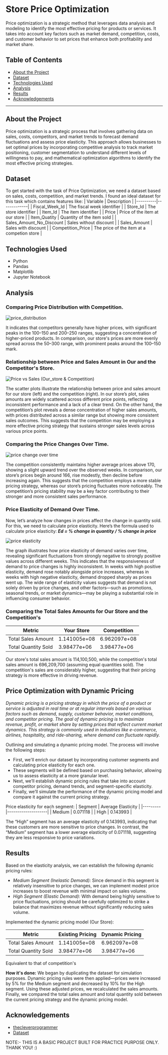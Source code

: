 # Store Price Optimization

Price optimization is a strategic method that leverages data analysis and modeling to identify the most effective pricing for products or services. It takes into account key factors such as market demand, competition, costs, and customer behavior to set prices that enhance both profitability and market share.

## Table of Contents

- [About the Project](#about-the-project)
- [Dataset](#dataset)
- [Technologies Used](#technologies-used)
- [Analysis](#analysis)
- [Results](#results)
- [Acknowledgements](#acknowledgements)

---

## About the Project

Price optimization is a strategic process that involves gathering data on sales, costs, competitors, and market trends to forecast demand fluctuations and assess price elasticity. This approach allows businesses to set optimal prices by incorporating competitive analysis to track market positioning, customer segmentation to understand different levels of willingness to pay, and mathematical optimization algorithms to identify the most effective pricing strategies.

## Dataset

To get started with the task of Price Optimization, we need a dataset based on sales, costs, competition, and market trends. I found an ideal dataset for this task which contains features like:
| Variable | Description |
|----------|-------------|
| Fiscal_Week_Id | The fiscal week identifier |
| Store_Id | The store identifier |
| Item_Id | The item identifier |
| Price | Price of the item at our store |
| Item_Quatity | Quantity of the item sold |
| Sales_Amount_No_Discount | Sales without discount |
| Sales_Amount | Sales with discount |
| Competition_Price | The price of the item at a competion store |

## Technologies Used

- Python
- Pandas
- Matplotlib
- Jupyter Notebook

## Analysis

### Comparing Price Distribution with Competition.

![price_distribution](outputs/Price_Distribution.png)

It indicates that competitors generally have higher prices, with significant peaks in the 100–150 and 200–250 ranges, suggesting a concentration of higher-priced products. In comparison, our store's prices are more evenly spread across the 50–300 range, with prominent peaks around the 100–150 mark.

### Relationship between Price and Sales Amount in Our and the Competitor's Store.
  
![Price vs Sales (Our_store & Competition)](outputs/Price%20vs%20Sales%20(Our_store%20&%20Competition).png)

The scatter plots illustrate the relationship between price and sales amount for our store (left) and the competition (right). In our store’s plot, sales amounts are widely scattered across different price points, reflecting inconsistent performance and a lack of a clear trend. On the other hand, the competition’s plot reveals a dense concentration of higher sales amounts, with prices distributed across a similar range but showing more consistent sales outcomes. This suggests that the competition may be employing a more effective pricing strategy that sustains stronger sales levels across various price points.

### Comparing the Price Changes Over Time.

![price change over time](outputs/Price_changes_over_time.png)

The competition consistently maintains higher average prices above 170, showing a slight upward trend over the observed weeks. In comparison, our store’s prices begin around 166, rise modestly, then decline before increasing again. This suggests that the competition employs a more stable pricing strategy, whereas our store’s pricing fluctuates more noticeably. The competition’s pricing stability may be a key factor contributing to their stronger and more consistent sales performance.

### Price Elasticity of Demand Over Time.

Now, let’s analyze how changes in prices affect the change in quantity sold. For this, we need to calculate price elasticity. Here’s the formula used to calculate price elasticity:
___Ed = % change in quantity / % change in price___

![price elasticity](outputs/Price%20Elasticity%20of%20Demand%20Over%20Time.png)

The graph illustrates how price elasticity of demand varies over time, revealing significant fluctuations from strongly negative to strongly positive values across different weeks. This indicates that the responsiveness of demand to price changes is highly inconsistent. In weeks with high positive elasticity, demand rose notably alongside price increases, whereas in weeks with high negative elasticity, demand dropped sharply as prices went up. The wide range of elasticity values suggests that demand is not solely driven by price changes, and other factors—such as promotions, seasonal trends, or market dynamics—may be playing a substantial role in influencing consumer behavior.

### Comparing the Total Sales Amounts for Our Store and the Competition's

| Metric | Your Store | Competition |
|--------|------------|-------------|
| Total Sales Amount | 1.141005e+08 | 6.962097e+08 |
| Total Quantity Sold | 3.98477e+06 | 3.98477e+06 |

Our store's total sales amount is 114,100,500, while the competition's total sales amount is 696,209,700 (assuming equal quantities sold). The competition's sales are considerably higher, suggesting that their pricing strategy is more effective in driving revenue.

## Price Optimization with Dynamic Pricing

_Dynamic pricing is a pricing strategy in which the price of a product or service is adjusted in real time or at regular intervals based on various factors such as demand, supply, customer behavior, market conditions, and competitor pricing. The goal of dynamic pricing is to maximize revenue, profit, or market share by setting prices that reflect current market dynamics. This strategy is commonly used in industries like e-commerce, airlines, hospitality, and ride-sharing, where demand can fluctuate rapidly._

Outlining and simulating a dynamic pricing model. The process will involve the following steps:

- First, we'll enrich our dataset by incorporating customer segments and calculating price elasticity for each one.  
- These segments will be defined based on purchasing behavior, allowing us to assess elasticity at a more granular level.  
- Next, we’ll establish dynamic pricing rules that take into account competitor pricing, demand trends, and segment-specific elasticity.  
- Finally, we’ll simulate the performance of the dynamic pricing model and compare it against the current pricing strategy.  

Price elasticity for each segment:
| Segment | Average Elasticity |
|---------|--------------------|
| Medium | 0.071118 |
| High | 0.143993 |

The “High” segment has an average elasticity of 0.143993, indicating that these customers are more sensitive to price changes. In contrast, the “Medium” segment has a lower average elasticity of 0.071118, suggesting they are less responsive to price variations.

## Results

Based on the elasticity analysis, we can establish the following dynamic pricing rules:

- _Medium Segment (Inelastic Demand):_ Since demand in this segment is relatively insensitive to price changes, we can implement modest price increases to boost revenue with minimal impact on sales volume.  
- _High Segment (Elastic Demand):_ With demand being highly sensitive to price fluctuations, pricing should be carefully optimized to strike a balance that maximizes revenue without significantly reducing sales volume.

Implemented the dynamic pricing model (Our Store):

| Metric | Existing Pricing | Dynamic Pricing |
|--------|------------------|-----------------|
| Total Sales Amount | 1.141005e+08 | 6.962097e+08 |
| Total Quantity Sold | 3.98477e+06 | 3.98477e+06 |

Equivalent to that of competition's

__How it's done:__
We began by duplicating the dataset for simulation purposes. Dynamic pricing rules were then applied—prices were increased by 5% for the Medium segment and decreased by 10% for the High segment. Using these adjusted prices, we recalculated the sales amounts. Finally, we compared the total sales amount and total quantity sold between the current pricing strategy and the dynamic pricing model.

## Acknowledgements

- [thecleverprogrammer](https://thecleverprogrammer.com/2024/07/22/price-optimization-using-python/)
- [Dataset](https://statso.io/price-optimization-case-study/)

NOTE:- THIS IS A BASIC PROJECT BUILT FOR PRACTICE PURPOSE ONLY. THANK YOU! :)
